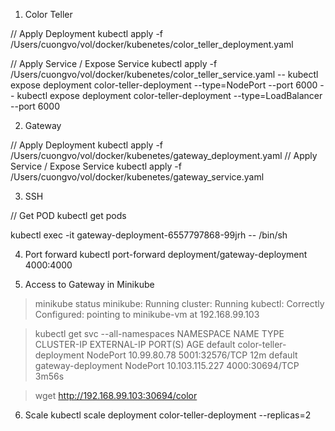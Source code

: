 1. Color Teller

// Apply Deployment
kubectl apply -f /Users/cuongvo/vol/docker/kubenetes/color_teller_deployment.yaml

// Apply Service / Expose Service
kubectl apply -f /Users/cuongvo/vol/docker/kubenetes/color_teller_service.yaml
-- kubectl expose deployment color-teller-deployment --type=NodePort --port 6000
-- kubectl expose deployment color-teller-deployment --type=LoadBalancer --port 6000

2. Gateway

// Apply Deployment
kubectl apply -f /Users/cuongvo/vol/docker/kubenetes/gateway_deployment.yaml
// Apply Service / Expose Service
kubectl apply -f /Users/cuongvo/vol/docker/kubenetes/gateway_service.yaml

3. SSH

// Get POD
kubectl get pods 

kubectl exec -it gateway-deployment-6557797868-99jrh -- /bin/sh

4. Port forward
kubectl port-forward deployment/gateway-deployment 4000:4000

5. Access to Gateway in Minikube

> minikube status
minikube: Running
cluster: Running
kubectl: Correctly Configured: pointing to minikube-vm at 192.168.99.103

> kubectl get svc --all-namespaces
NAMESPACE     NAME                      TYPE        CLUSTER-IP       EXTERNAL-IP   PORT(S)                  AGE
default       color-teller-deployment   NodePort    10.99.80.78      <none>        5001:32576/TCP           12m
default       gateway-deployment        NodePort    10.103.115.227   <none>        4000:30694/TCP           3m56s

> wget http://192.168.99.103:30694/color

6. Scale
kubectl scale deployment color-teller-deployment --replicas=2